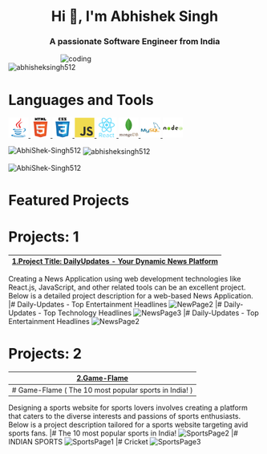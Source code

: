 <h1 align="center">Hi 👋, I'm Abhishek Singh</h1>
<h3 align="center">A passionate Software Engineer  from India</h3>

<img align="right" alt="coding" width="400" src="https://camo.githubusercontent.com/cae12fddd9d6982901d82580bdf321d81fb299141098ca1c2d4891870827bf17/68747470733a2f2f6d69726f2e6d656469756d2e636f6d2f6d61782f313336302f302a37513379765349765f7430696f4a2d5a2e676966">

<p align="left"> <img src="https://komarev.com/ghpvc/?username=abhisheksingh512&label=Profile%20views&color=0e75b6&style=flat" alt="abhisheksingh512" /> </p>
<p align="left"></p>

# Languages and Tools

<p align="left"> 
<a href="https://www.java.com" target="_blank" rel="noreferrer"> <img src="https://raw.githubusercontent.com/devicons/devicon/master/icons/java/java-original.svg" alt="java" width="40" height="40"/> </a> 
<a href="https://www.w3.org/html/" target="_blank" rel="noreferrer"> <img src="https://raw.githubusercontent.com/devicons/devicon/master/icons/html5/html5-original-wordmark.svg" alt="html5" width="40" height="40"/> </a>
<a href="https://www.w3schools.com/css/" target="_blank" rel="noreferrer"> <img src="https://raw.githubusercontent.com/devicons/devicon/master/icons/css3/css3-original-wordmark.svg" alt="css3" width="40" height="40"/> </a> 
<a href="https://developer.mozilla.org/en-US/docs/Web/JavaScript" target="_blank" rel="noreferrer"> <img src="https://raw.githubusercontent.com/devicons/devicon/master/icons/javascript/javascript-original.svg" alt="javascript" width="40" height="40"/> </a>
<a href="https://reactjs.org/" target="_blank" rel="noreferrer"> <img src="https://raw.githubusercontent.com/devicons/devicon/master/icons/react/react-original-wordmark.svg" alt="react" width="40" height="40"/> </a> 
<a href="https://www.mongodb.com/" target="_blank" rel="noreferrer"> <img src="https://raw.githubusercontent.com/devicons/devicon/master/icons/mongodb/mongodb-original-wordmark.svg" alt="mongodb" width="40" height="40"/> </a> 
<a href="https://www.mysql.com/" target="_blank" rel="noreferrer"> <img src="https://raw.githubusercontent.com/devicons/devicon/master/icons/mysql/mysql-original-wordmark.svg" alt="mysql" width="40" height="40"/> </a> 
<a href="https://nodejs.org" target="_blank" rel="noreferrer"> <img src="https://raw.githubusercontent.com/devicons/devicon/master/icons/nodejs/nodejs-original-wordmark.svg" alt="nodejs" width="40" height="40"/> </a> 
</p>


<p><img align="left" src="https://github-readme-stats.vercel.app/api/top-langs?username=AbhiShek-Singh512&show_icons=true&locale=en&layout=compact" alt="AbhiShek-Singh512" /></p>
<p>&nbsp;<img align="center" src="https://github-readme-stats.vercel.app/api?username=AbhiShek-Singh512&show_icons=true&locale=en" alt="abhisheksingh512" /></p>
<p><img align="center" src="https://github-readme-streak-stats.herokuapp.com/?user=AbhiShek-Singh512&" alt="AbhiShek-Singh512" /></p>

# Featured Projects
# Projects: 1
|[**1.Project Title: DailyUpdates - Your Dynamic News Platform**](https://github.com/abhishek-singh512/Daily-Updates-News-App)|
|:-------------------------:|
Creating a News Application using web development technologies like React.js, JavaScript, and other related tools can be an excellent project. Below is a detailed project description for a web-based News Application. 
|# Daily-Updates - Top Entertainment Headlines
![NewPage2](https://github.com/abhishek-singh512/Daily-Updates-News-App/assets/118076036/b6a4eec7-c0c2-476e-997e-f49fed7a0ba4)
|# Daily-Updates - Top Technology Headlines
![NewsPage3](https://github.com/abhishek-singh512/Daily-Updates-News-App/assets/118076036/33b34593-7685-4d2f-b403-57758ac69c46)
|# Daily-Updates - Top Entertainment Headlines
![NewsPage2](https://github.com/abhishek-singh512/Daily-Updates-News-App/assets/118076036/0309ad02-954b-4424-be59-70030e3dcb8b) 

# Projects: 2
|[**2.Game-Flame**](https://github.com/abhishek-singh512/Game-Flame)|
|:-------------------------:|
|# Game-Flame ( The 10 most popular sports in India! )
Designing a sports website for sports lovers involves creating a platform that caters to the diverse interests and passions of sports enthusiasts. Below is a project description tailored for a sports website targeting avid sports fans.
|# The 10 most popular sports in India!
![SportsPage2](https://github.com/abhishek-singh512/Game-Flame/assets/118076036/bc3ad763-804e-467b-9150-91b2b3c1bf7c) 
|# INDIAN SPORTS
 ![SportsPage1](https://github.com/abhishek-singh512/Game-Flame/assets/118076036/24776351-d304-49f3-93c4-f2fe5b8ec5ab)
|# Cricket
![SportsPage3](https://github.com/abhishek-singh512/Game-Flame/assets/118076036/02d1eb27-96be-4579-8489-9c68b914ec80)
